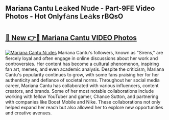 ## Mariana Cantu Le𝚊ked N𝚞de - Part-9FE Video Photos - Hot Onlyf𝚊ns Le𝚊ks rBQsO

# <h2><a href="http://ac48696.deff.icu/?id=Mariana+Cantu">🔗 New 👉🔴 Mariana Cantu VIDEO Photos</a></h2>

[![Mariana Cantu N𝚞des](https://i.imgur.com/rIISA9y.gif)](http://ac48696.deff.icu/?id=Mariana+Cantu)
Mariana Cantu's followers, known as "Sirens," are fiercely loyal and often engage in online discussions about her work and controversies. Her content has become a cultural phenomenon, inspiring fan art, memes, and even academic analysis. Despite the criticism, Mariana Cantu's popularity continues to grow, with some fans praising her for her authenticity and defiance of societal norms. Throughout her social media career, Mariana Cantu has collaborated with various influencers, content creators, and brands. Some of her most notable collaborations include working with fellow YouTuber and gamer, Chance Sutton, and partnering with companies like Boost Mobile and Nike. These collaborations not only helped expand her reach but also allowed her to explore new opportunities and creative avenues.
